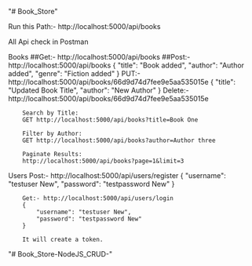 "# Book_Store" 

Run this Path:-
http://localhost:5000/api/books

All Api check in Postman

Books
		##Get:- http://localhost:5000/api/books
		##Post:- http://localhost:5000/api/books
		{
			"title": "Book added",
			"author": "Author added",
			"genre": "Fiction added"
		}
		PUT:- http://localhost:5000/api/books/66d9d74d7fee9e5aa535015e
		{
			"title": "Updated Book Title",
			"author": "New Author"
		}
		Delete:- http://localhost:5000/api/books/66d9d74d7fee9e5aa535015e
		
		Search by Title:
		GET http://localhost:5000/api/books?title=Book One

		Filter by Author:
		GET http://localhost:5000/api/books?author=Author three

		Paginate Results:
		http://localhost:5000/api/books?page=1&limit=3




Users
		Post:- http://localhost:5000/api/users/register
		{
			"username": "testuser New",
			"password": "testpassword New"
		}

		Get:- http://localhost:5000/api/users/login
		{
			"username": "testuser New",
			"password": "testpassword New"
		}

		It will create a token.


"# Book_Store-NodeJS_CRUD-" 
